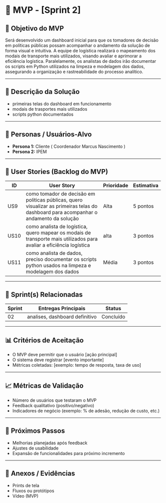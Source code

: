 # 📌 MVP - [Sprint 2]

## 🎯 Objetivo do MVP
Será desenvolvido um dashboard inicial para que os tomadores de decisão em políticas públicas possam acompanhar o andamento da solução de forma visual e intuitiva.
A equipe de logística realizará o mapeamento dos modais de transporte mais utilizados, visando avaliar e aprimorar a eficiência logística.
Paralelamente, os analistas de dados irão documentar os scripts em Python utilizados na limpeza e modelagem dos dados, assegurando a organização e rastreabilidade do processo analítico. 

---

## 📝 Descrição da Solução
- primeiras telas do dashboard em funcionamento 
- modais de trasportes mais utilizados
- scripts python documentados 
  

---

## 👥 Personas / Usuários-Alvo
- **Persona 1:** Cliente ( Coordenador Marcus Nascimento )
- **Persona 2:** IPEM

---

## 🔑 User Stories (Backlog do MVP)
| ID  | User Story                                                                 | Prioridade | Estimativa |
|-----|-----------------------------------------------------------------------------|------------|------------|
| US9 | como tomador de decisão em politicas públicas, quero visualizar as primeiras telas do dashboard para acompanhar o andamento da solução        | Alta       | 5 pontos   |
| US10 | como analista de logística, quero mapear os modais de transporte mais utilizados para avaliar a eficiência logística          | alta      | 3 pontos   |
| US11 | como analista de dados, preciso documentar os scripts python usados na limpeza e modelagem dos dados         | Média      | 3 pontos   |

---

## 📅 Sprint(s) Relacionadas
| Sprint | Entregas Principais                          | Status   |
|--------|----------------------------------------------|----------|
| 02     | analises, dashboard definitivo                 | Concluído|


---

## 📊 Critérios de Aceitação
- O MVP deve permitir que o usuário [ação principal]  
- O sistema deve registrar [evento importante]  
- Métricas coletadas: [exemplo: tempo de resposta, taxa de uso]  

---

## 📈 Métricas de Validação
- Número de usuários que testaram o MVP  
- Feedback qualitativo (positivo/negativo)  
- Indicadores de negócio (exemplo: % de adesão, redução de custo, etc.)  

---

## 🚀 Próximos Passos
- Melhorias planejadas após feedback  
- Ajustes de usabilidade  
- Expansão de funcionalidades para próximo incremento  

---

## 📂 Anexos / Evidências
- Prints de tela  
- Fluxos ou protótipos  
- Vídeo (MVP)  
